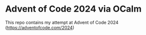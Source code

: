 # Advent of Code 2024 via OCalm

This repo contains my attempt at Advent of Code 2024 (<https://adventofcode.com/2024>)
